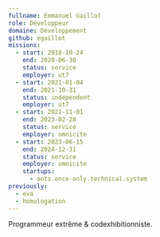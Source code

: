 ```yaml
---
fullname: Emmanuel Gaillot
role: Développeur
domaine: Développement
github: egaillot
missions:
  - start: 2018-10-24
    end: 2020-06-30
    status: service
    employer: ut7
  - start: 2021-01-04
    end: 2021-10-31
    status: independent
    employer: ut7
  - start: 2021-11-01
    end: 2023-02-28
    status: service
    employer: omnicite
  - start: 2023-06-15
    end: 2024-12-31
    status: service
    employer: omnicite
    startups:
      - oots.once-only.technical.system
previously:
  - eva
  - homologation
---
```

Programmeur extrême & codexhibitionniste.